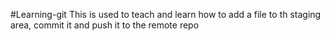 #Learning-git
This is used to teach and learn how to add a file to th staging area, commit it and push it to the remote repo
